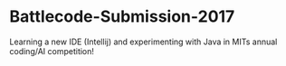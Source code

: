 # Battlecode-Submission-2017
Learning a new IDE (Intellij) and experimenting with Java in MITs annual coding/AI competition! 
